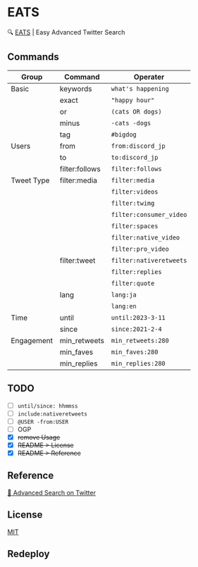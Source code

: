 # EATS

🔍 [EATS](https://m19e-eats.deno.dev/) | Easy Advanced Twitter Search

## Commands

| Group      | Command        | Operater                |
| ---------- | -------------- | ----------------------- |
| Basic      | keywords       | `what's happening`      |
| &nbsp;     | exact          | `"happy hour"`          |
| &nbsp;     | or             | `(cats OR dogs)`        |
| &nbsp;     | minus          | `-cats -dogs`           |
| &nbsp;     | tag            | `#bigdog`               |
| Users      | from           | `from:discord_jp`       |
| &nbsp;     | to             | `to:discord_jp`         |
| &nbsp;     | filter:follows | `filter:follows`        |
| Tweet Type | filter:media   | `filter:media`          |
| &nbsp;     | &nbsp;         | `filter:videos`         |
| &nbsp;     | &nbsp;         | `filter:twimg`          |
| &nbsp;     | &nbsp;         | `filter:consumer_video` |
| &nbsp;     | &nbsp;         | `filter:spaces`         |
| &nbsp;     | &nbsp;         | `filter:native_video`   |
| &nbsp;     | &nbsp;         | `filter:pro_video`      |
| &nbsp;     | filter:tweet   | `filter:nativeretweets` |
| &nbsp;     | &nbsp;         | `filter:replies`        |
| &nbsp;     | &nbsp;         | `filter:quote`          |
| &nbsp;     | lang           | `lang:ja`               |
| &nbsp;     | &nbsp;         | `lang:en`               |
| Time       | until          | `until:2023-3-11`       |
| &nbsp;     | since          | `since:2021-2-4`        |
| Engagement | min_retweets   | `min_retweets:280`      |
| &nbsp;     | min_faves      | `min_faves:280`         |
| &nbsp;     | min_replies    | `min_replies:280`       |

## TODO

- [ ] `until/since: hhmmss`
- [ ] `include:nativeretweets`
- [ ] `@USER -from:USER`
- [ ] OGP
- [x] ~~remove Usage~~
- [x] ~~README > License~~
- [x] ~~README > Reference~~

## Reference

[👀 Advanced Search on Twitter](https://github.com/igorbrigadir/twitter-advanced-search)

## License

[MIT](./LICENSE.md)

## Redeploy
